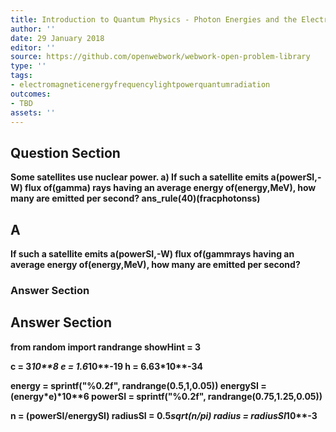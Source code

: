 ```yaml
---
title: Introduction to Quantum Physics - Photon Energies and the Electromagnetic Spectrum
author: ''
date: 29 January 2018
editor: ''
source: https://github.com/openwebwork/webwork-open-problem-library
type: ''
tags:
- electromagneticenergyfrequencylightpowerquantumradiation
outcomes:
- TBD
assets: ''
---
```


## Question Section 

<b>
Some satellites use nuclear power.
a) If such a satellite emits a(powerSI,-W) flux of(gamma) rays having an average energy of(energy,MeV), how many are emitted per second?
ans_rule(40)(fracphotonss)

## A
If such a satellite emits a(powerSI,-W) flux of(gammrays having an average energy of(energy,MeV), how many are emitted per second?
### Answer Section


## Answer Section

from random import randrange
showHint = 3

c = 3*10**8
e = 1.6*10**-19
h = 6.63*10**-34

energy = sprintf("%0.2f", randrange(0.5,1,0.05))
energySI = (energy*e)*10**6
powerSI = sprintf("%0.2f", randrange(0.75,1.25,0.05))

n = (powerSI/energySI)
radiusSI = 0.5*sqrt(n/pi)
radius = radiusSI*10**-3